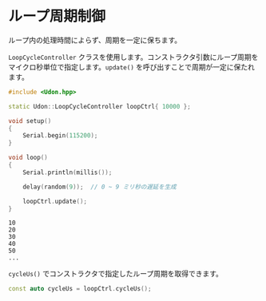 # ループ周期制御

ループ内の処理時間によらず、周期を一定に保ちます。

`LoopCycleController` クラスを使用します。コンストラクタ引数にループ周期をマイクロ秒単位で指定します。`update()` を呼び出すことで周期が一定に保たれます。

```cpp
#include <Udon.hpp>

static Udon::LoopCycleController loopCtrl{ 10000 };

void setup()
{
    Serial.begin(115200);
}

void loop()
{
    Serial.println(millis());

    delay(random(9));  // 0 ~ 9 ミリ秒の遅延を生成

    loopCtrl.update();
}
```

```
10
20
30
40
50
...
```

`cycleUs()` でコンストラクタで指定したループ周期を取得できます。

```cpp
const auto cycleUs = loopCtrl.cycleUs();
```
